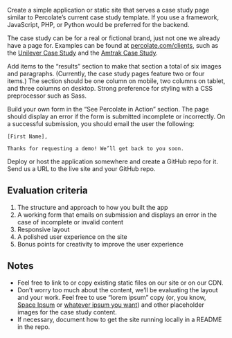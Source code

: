 Create a simple application or static site that serves a case study page similar to Percolate’s current case study template. If you use a framework, JavaScript, PHP, or Python would be preferred for the backend.

The case study can be for a real or fictional brand, just not one we already have a page for. Examples can be found at [percolate.com/clients](https://percolate.com/clients/), such as the [Unilever Case Study](https://percolate.com/clients/unilever) and the [Amtrak Case Study](https://percolate.com/clients/amtrak).

Add items to the “results” section to make that section a total of six images and paragraphs. (Currently, the case study pages feature two or four items.) The section should be one column on mobile, two columns on tablet, and three columns on desktop. Strong preference for styling with a CSS preprocessor such as Sass.

Build your own form in the “See Percolate in Action” section. The page should display an error if the form is submitted incomplete or incorrectly. On a successful submission, you should email the user the following:

	[First Name],

	Thanks for requesting a demo! We’ll get back to you soon.

Deploy or host the application somewhere and create a GitHub repo for it. Send us a URL to the live site and your GitHub repo.


## Evaluation criteria

1. The structure and approach to how you built the app
1. A working form that emails on submission and displays an error in the case of incomplete or invalid content
1. Responsive layout
1. A polished user experience on the site
1. Bonus points for creativity to improve the user experience


## Notes

- Feel free to link to or copy existing static files on our site or on our CDN.
- Don’t worry too much about the content, we’ll be evaluating the layout and your work. Feel free to use “lorem ipsum” copy (or, you know, [Space Ipsum](http://spaceipsum.com/) or [whatever ipsum you want](http://mashable.com/2013/07/11/lorem-ipsum/)) and other placeholder images for the case study content.
- If necessary, document how to get the site running locally in a README in the repo.
